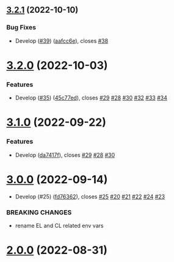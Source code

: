 ## [3.2.1](https://github.com/lidofinance/ethereum-validators-monitoring/compare/3.2.0...3.2.1) (2022-10-10)


### Bug Fixes

* Develop ([#39](https://github.com/lidofinance/ethereum-validators-monitoring/issues/39)) ([aafcc6e](https://github.com/lidofinance/ethereum-validators-monitoring/commit/aafcc6ed9854d1a835fd740a5ffe06a694bdda66)), closes [#38](https://github.com/lidofinance/ethereum-validators-monitoring/issues/38)



# [3.2.0](https://github.com/lidofinance/ethereum-validators-monitoring/compare/3.1.0...3.2.0) (2022-10-03)


### Features

* Develop ([#35](https://github.com/lidofinance/ethereum-validators-monitoring/issues/35)) ([45c77ed](https://github.com/lidofinance/ethereum-validators-monitoring/commit/45c77edda2e809121fd230bad58a6049284b065f)), closes [#29](https://github.com/lidofinance/ethereum-validators-monitoring/issues/29) [#28](https://github.com/lidofinance/ethereum-validators-monitoring/issues/28) [#30](https://github.com/lidofinance/ethereum-validators-monitoring/issues/30) [#32](https://github.com/lidofinance/ethereum-validators-monitoring/issues/32) [#33](https://github.com/lidofinance/ethereum-validators-monitoring/issues/33) [#34](https://github.com/lidofinance/ethereum-validators-monitoring/issues/34)



# [3.1.0](https://github.com/lidofinance/ethereum-validators-monitoring/compare/3.0.0...3.1.0) (2022-09-22)


### Features

* Develop ([da7417f](https://github.com/lidofinance/ethereum-validators-monitoring/commit/da7417f5529ae10893e02383ae41ade86e3119a0)), closes [#29](https://github.com/lidofinance/ethereum-validators-monitoring/issues/29) [#28](https://github.com/lidofinance/ethereum-validators-monitoring/issues/28) [#30](https://github.com/lidofinance/ethereum-validators-monitoring/issues/30)



# [3.0.0](https://github.com/lidofinance/ethereum-validators-monitoring/compare/2.0.0...3.0.0) (2022-09-14)


* Develop (#25) ([fd76362](https://github.com/lidofinance/ethereum-validators-monitoring/commit/fd76362536c4c0e14c349217883cc2c42335a37e)), closes [#25](https://github.com/lidofinance/ethereum-validators-monitoring/issues/25) [#20](https://github.com/lidofinance/ethereum-validators-monitoring/issues/20) [#21](https://github.com/lidofinance/ethereum-validators-monitoring/issues/21) [#22](https://github.com/lidofinance/ethereum-validators-monitoring/issues/22) [#24](https://github.com/lidofinance/ethereum-validators-monitoring/issues/24) [#23](https://github.com/lidofinance/ethereum-validators-monitoring/issues/23)


### BREAKING CHANGES

* rename EL and CL related env vars



# [2.0.0](https://github.com/lidofinance/ethereum-validators-monitoring/compare/1.3.4...2.0.0) (2022-08-31)



